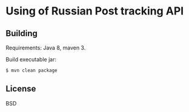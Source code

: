 Using of Russian Post tracking API
==================================

Building
--------

Requirements: Java 8, maven 3.

Build executable jar:

    $ mvn clean package

License
-------

BSD
